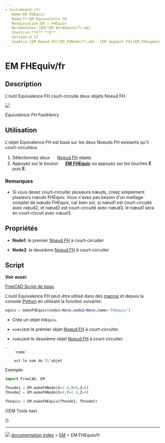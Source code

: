 ```yaml
---
- GuiCommand:/fr
   Name:EM FHEquiv
   Name/fr:EM Equivalence FH
   MenuLocation:EM → FHEquiv
   Workbenches:[EM](EM_Workbench/fr.md)
   Shortcut:**E** **E**
   Version:0.17
   SeeAlso:[EM Noeud FH](EM_FHNode/fr.md), [EM Segment FH](EM_FHSegment/fr.md), [EM Chemin Fh](EM_FHPath/fr.md), [EM Plan FH](EM_FHPlane/fr.md), [EM Port FH](EM_FHPort/fr.md)
---
```


# EM FHEquiv/fr

## Description

L\'outil Equivalence FH court-circuite deux objets Noeud FH.

![](images/EM_FHEquiv_Example.png )



*Equivalence FH FastHenry*

## Utilisation

L\'objet Equivalence FH est basé sur les deux Noeuds FH existants qu\'il court-circuitera.

1.  Sélectionnez deux <img alt="" src=images/EM_FHNode.svg  style="width:16px;"> [Noeud FH](EM_FHNode/fr.md) objets
2.  Appuyez sur le bouton **<img src="images/EM_FHEquiv.svg" width=16px> [EM FHEquiv](EM_FHEquiv/fr.md)** ou appuyez sur les touches **E** puis **E**.

### Remarques

-   Si vous devez court-circuiter plusieurs nœuds, créez simplement plusieurs nœuds FHEquiv. Vous n\'avez pas besoin d\'un maillage complet de nœuds FHEquiv, car bien sûr, si nœud1 est court-circuité avec nœud2, et nœud2 est court-circuité avec nœud3, le nœud1 sera en court-circuit avec nœud3.

## Propriétés

-    **Node1**: le premier [Noeud FH](EM_FHNode/fr.md) à court-circuiter

-    **Node2**: le deuxième [Noeud FH](EM_FHNode/fr.md) à court-circuiter

## Script


**Voir aussi:**

[FreeCAD Script de base](FreeCAD_Scripting_Basics/fr.md).

L\'outil Equivalence FH peut-être utilisé dans des [macros](Macros/fr.md) et depuis la console [Python](Python/fr.md) en utilisant la fonction suivante:


```python
equiv = makeFHEquiv(node1=None,node2=None,name='FHEquiv')
```

-   Crée un objet `FHEquiv`.

-    `node1`est le premier objet [Noeud FH](EM_FHNode/fr.md) à court-circuiter.

-    `node2`est le deuxième objet [Noeud FH](EM_FHNode/fr.md) à court-circuiter.

    -   
        `name`
        
        est le nom de l\'objet

Exemple:


```python
import FreeCAD, EM

fhnode1 = EM.makeFHNode(X=1.0,Y=0,Z=0)
fhnode2 = EM.makeFHNode(X=0,Y=1.0,Z=0)

fhequiv = EM.makeFHEquiv(fhnode1, fhnode2)
```





{{EM Tools navi

}}



---
![](images/Right_arrow.png) [documentation index](../README.md) > [EM](Category_EM.md) > EM FHEquiv/fr
